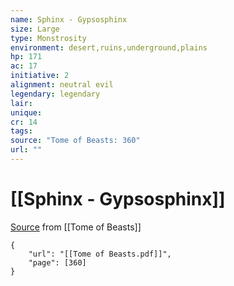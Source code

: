 ```yaml
---
name: Sphinx - Gypsosphinx
size: Large
type: Monstrosity
environment: desert,ruins,underground,plains
hp: 171
ac: 17
initiative: 2
alignment: neutral evil
legendary: legendary
lair: 
unique: 
cr: 14
tags: 
source: "Tome of Beasts: 360"
url: ""
---
```

# [[Sphinx - Gypsosphinx]]

[Source](zotero://open-pdf/library/items/ULEQWHJM?page=360) from [[Tome of Beasts]]

```pdf
{
	"url": "[[Tome of Beasts.pdf]]",
	"page": [360]
}
```

